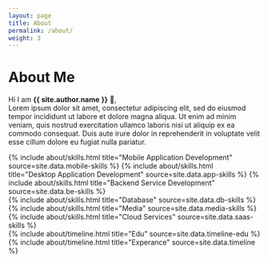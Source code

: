 ```yaml
---
layout: page
title: About
permalink: /about/
weight: 3
---
```


# **About Me**

Hi I am **{{ site.author.name }}** :wave:,<br>
Lorem ipsum dolor sit amet, consectetur adipiscing elit, sed do eiusmod tempor incididunt ut labore et dolore magna aliqua. Ut enim ad minim veniam, quis nostrud exercitation ullamco laboris nisi ut aliquip ex ea commodo consequat. Duis aute irure dolor in reprehenderit in voluptate velit esse cillum dolore eu fugiat nulla pariatur.

<div class="row">
{% include about/skills.html title="Mobile Application Development" source=site.data.mobile-skills %}
{% include about/skills.html title="Desktop Application Development" source=site.data.app-skills %}
{% include about/skills.html title="Backend Service Development" source=site.data.be-skills %}
</div>
<div class="row">
{% include about/skills.html title="Database" source=site.data.db-skills %}
{% include about/skills.html title="Media" source=site.data.media-skills %}
{% include about/skills.html title="Cloud Services" source=site.data.saas-skills %}
</div>

<div class="row">
{% include about/timeline.html title="Edu" source=site.data.timeline-edu %}
{% include about/timeline.html title="Experance" source=site.data.timeline %}
</div>
